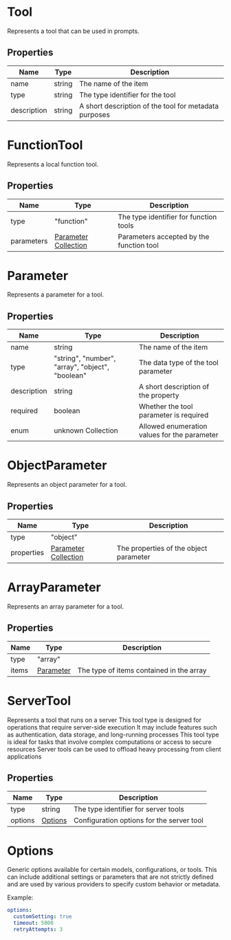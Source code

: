 # Tool

Represents a tool that can be used in prompts.


## Properties

| Name | Type | Description |
| ---- | ---- | ----------- |
| name |  string | The name of the item |
| type |  string | The type identifier for the tool |
| description |  string | A short description of the tool for metadata purposes |



# FunctionTool

Represents a local function tool.


## Properties

| Name | Type | Description |
| ---- | ---- | ----------- |
| type |  &quot;function&quot; | The type identifier for function tools |
| parameters |  [Parameter Collection](#parameter) | Parameters accepted by the function tool |


# Parameter

Represents a parameter for a tool.


## Properties

| Name | Type | Description |
| ---- | ---- | ----------- |
| name |  string | The name of the item |
| type |  &quot;string&quot;, &quot;number&quot;, &quot;array&quot;, &quot;object&quot;, &quot;boolean&quot; | The data type of the tool parameter |
| description |  string | A short description of the property |
| required |  boolean | Whether the tool parameter is required |
| enum |  unknown Collection | Allowed enumeration values for the parameter |



# ObjectParameter

Represents an object parameter for a tool.


## Properties

| Name | Type | Description |
| ---- | ---- | ----------- |
| type |  &quot;object&quot; |  |
| properties |  [Parameter Collection](#parameter) | The properties of the object parameter |



# ArrayParameter

Represents an array parameter for a tool.


## Properties

| Name | Type | Description |
| ---- | ---- | ----------- |
| type |  &quot;array&quot; |  |
| items |  [Parameter](#parameter) | The type of items contained in the array |



# ServerTool

Represents a tool that runs on a server
This tool type is designed for operations that require server-side execution
It may include features such as authentication, data storage, and long-running processes
This tool type is ideal for tasks that involve complex computations or access to secure resources
Server tools can be used to offload heavy processing from client applications


## Properties

| Name | Type | Description |
| ---- | ---- | ----------- |
| type |  string | The type identifier for server tools |
| options |  [Options](#options) | Configuration options for the server tool |


# Options

Generic options available for certain models, configurations, or tools.
This can include additional settings or parameters that are not strictly defined
and are used by various providers to specify custom behavior or metadata.

Example:
```yaml
options:
  customSetting: true
  timeout: 5000
  retryAttempts: 3
 ```


